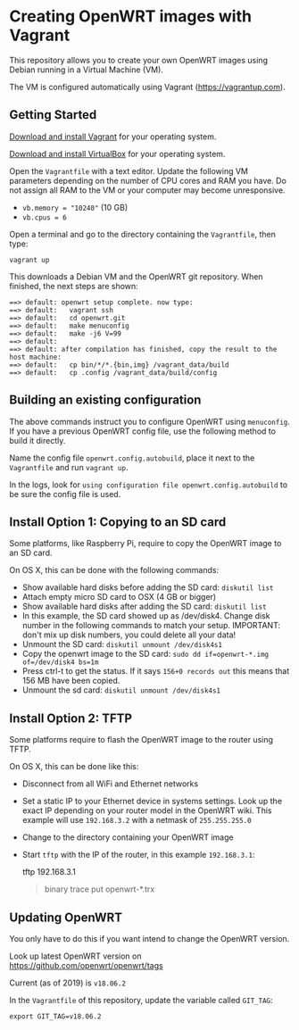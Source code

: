 Creating OpenWRT images with Vagrant
====================================

This repository allows you to create your own OpenWRT images using Debian running in a Virtual Machine (VM).

The VM is configured automatically using Vagrant (https://vagrantup.com).

Getting Started
---------------

[Download and install Vagrant](https://www.vagrantup.com/downloads.html) for your operating system.

[Download and install VirtualBox](https://www.virtualbox.org/wiki/Downloads) for your operating system.

Open the `Vagrantfile` with a text editor. Update the following VM parameters depending on the number of CPU cores and RAM you have. Do not assign all RAM to the VM or your computer may become unresponsive.

 - `vb.memory = "10240"` (10 GB)
 - `vb.cpus = 6`

Open a terminal and go to the directory containing the `Vagrantfile`, then type:

    vagrant up

This downloads a Debian VM and the OpenWRT git repository. When finished, the next steps are shown:

```
==> default: openwrt setup complete. now type:
==> default:   vagrant ssh
==> default:   cd openwrt.git
==> default:   make menuconfig
==> default:   make -j6 V=99
==> default:
==> default: after compilation has finished, copy the result to the host machine:
==> default:   cp bin/*/*.{bin,img} /vagrant_data/build
==> default:   cp .config /vagrant_data/build/config
```

Building an existing configuration
----------------------------------

The above commands instruct you to configure OpenWRT using `menuconfig`. If you have a previous OpenWRT config file, use the following method to build it directly.

Name the config file `openwrt.config.autobuild`, place it next to the `Vagrantfile` and run `vagrant up`.

In the logs, look for `using configuration file openwrt.config.autobuild` to be sure the config file is used.


Install Option 1: Copying to an SD card
---------------------------------------

Some platforms, like Raspberry Pi, require to copy the OpenWRT image to an SD card.

On OS X, this can be done with the following commands:

- Show available hard disks before adding the SD card:
  `diskutil list`
- Attach empty micro SD card to OSX (4 GB or bigger)
- Show available hard disks after adding the SD card:
  `diskutil list`
- In this example, the SD card showed up as /dev/disk4. Change disk number in the following commands to match your setup.
  IMPORTANT: don't mix up disk numbers, you could delete all your data!
- Unmount the SD card:
  `diskutil unmount /dev/disk4s1`
- Copy the openwrt image to the SD card:
  `sudo dd if=openwrt-*.img of=/dev/disk4 bs=1m`
- Press ctrl-t to get the status. If it says `156+0 records out` this means that 156 MB have been copied.
- Unmount the sd card:
  `diskutil unmount /dev/disk4s1`


Install Option 2: TFTP
----------------------

Some platforms require to flash the OpenWRT image to the router using TFTP.

On OS X, this can be done like this:

- Disconnect from all WiFi and Ethernet networks
- Set a static IP to your Ethernet device in systems settings. Look up the exact IP depending on your router model in the OpenWRT wiki. This example will use `192.168.3.2` with a netmask of `255.255.255.0`
- Change to the directory containing your OpenWRT image
- Start `tftp` with the IP of the router, in this example `192.168.3.1`:

    tftp 192.168.3.1
    > binary
    > trace
    > put openwrt-*.trx


Updating OpenWRT
----------------

You only have to do this if you want intend to change the OpenWRT version.

Look up latest OpenWRT version on https://github.com/openwrt/openwrt/tags

Current (as of 2019) is `v18.06.2`

In the `Vagrantfile` of this repository, update the variable called `GIT_TAG`:

    export GIT_TAG=v18.06.2
